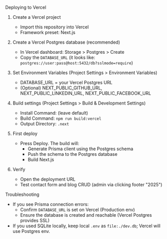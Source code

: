 Deploying to Vercel

1. Create a Vercel project
   - Import this repository into Vercel
   - Framework preset: Next.js

2. Create a Vercel Postgres database (recommended)
   - In Vercel dashboard: Storage > Postgres > Create
   - Copy the `DATABASE_URL` (it looks like: `postgres://user:pass@host:5432/db?sslmode=require`)

3. Set Environment Variables (Project Settings > Environment Variables)
   - DATABASE_URL = your Vercel Postgres URL
   - (Optional) NEXT_PUBLIC_GITHUB_URL, NEXT_PUBLIC_LINKEDIN_URL, NEXT_PUBLIC_FACEBOOK_URL

4. Build settings (Project Settings > Build & Development Settings)
   - Install Command: (leave default)
   - Build Command: `npm run build:vercel`
   - Output Directory: `.next`

5. First deploy
   - Press Deploy. The build will:
     - Generate Prisma client using the Postgres schema
     - Push the schema to the Postgres database
     - Build Next.js

6. Verify
   - Open the deployment URL
   - Test contact form and blog CRUD (admin via clicking footer "2025")

Troubleshooting

- If you see Prisma connection errors:
  - Confirm `DATABASE_URL` is set on Vercel (Production env)
  - Ensure the database is created and reachable (Vercel Postgres provides SSL)
- If you used SQLite locally, keep local `.env` as `file:./dev.db`; Vercel will use Postgres env.
